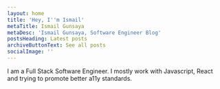 ```yaml
---
layout: home
title: 'Hey, I''m Ismail'
metaTitle: Ismail Gunsaya
metaDesc: 'Ismail Gunsaya, Software Engineer Blog'
postsHeading: Latest posts
archiveButtonText: See all posts
socialImage: ''
---
```

I am a Full Stack Software Engineer. I mostly work with Javascript, React and trying to promote better a11y standards.
